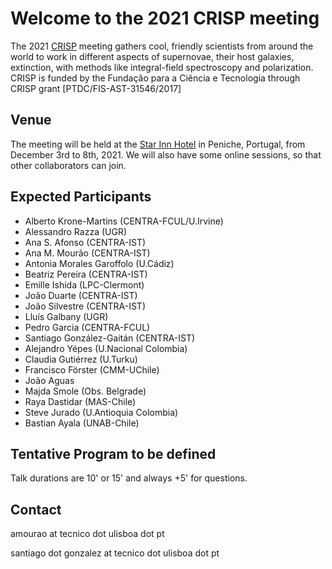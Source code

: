 # Welcome to the 2021 CRISP meeting

The 2021 [CRISP](https://sn-crisp.github.io/CRISP/) meeting gathers cool, friendly scientists from around the world to work in different aspects of supernovae, their host galaxies, extinction, with methods like integral-field spectroscopy and polarization. CRISP is funded by the Fundação para a
Ciência e Tecnologia through CRISP grant [PTDC/FIS-AST-31546/2017]

## Venue

The meeting will be held at the [Star Inn Hotel](https://www.hotelstarinn.com/peniche/) in Peniche, Portugal, from December 3rd to 8th, 2021. We will also have some online sessions, so that other collaborators can join.

## Expected Participants 
- Alberto Krone-Martins (CENTRA-FCUL/U.Irvine)
- Alessandro Razza (UGR)
- Ana S. Afonso (CENTRA-IST)
- Ana M. Mourão (CENTRA-IST)
- Antonia Morales Garoffolo (U.Cádiz)
- Beatriz Pereira (CENTRA-IST)
- Emille Ishida (LPC-Clermont)
- João Duarte (CENTRA-IST)
- João Silvestre (CENTRA-IST)
- Lluís Galbany (UGR)
- Pedro Garcia (CENTRA-FCUL)
- Santiago González-Gaitán (CENTRA-IST)
- Alejandro Yépes (U.Nacional Colombia)
- Claudia Gutiérrez (U.Turku)
- Francisco Förster (CMM-UChile)
- João Aguas
- Majda Smole (Obs. Belgrade)
- Raya Dastidar (MAS-Chile)
- Steve Jurado (U.Antioquia Colombia)
- Bastian Ayala (UNAB-Chile)

## Tentative Program to be defined
Talk durations are 10' or 15' and always +5' for questions. 


## Contact

amourao at tecnico dot ulisboa dot pt

santiago dot gonzalez at tecnico dot ulisboa dot pt
